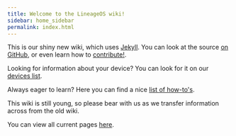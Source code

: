 ```yaml
---
title: Welcome to the LineageOS wiki!
sidebar: home_sidebar
permalink: index.html
---
```


This is our shiny new wiki, which uses [Jekyll](https://jekyllrb.com/). You can look at the source [on GitHub](https://github.com/LineageOS/lineage_wiki), or
even learn how to [contribute!](contributing.html).

Looking for information about your device? You can look for it on our [devices list](devices.html).

Always eager to learn? Here you can find a nice [list of how-to's](how-tos.html).

This wiki is still young, so please bear with us as we transfer information across from the old wiki.

You can view all current pages [here](pages.html).
